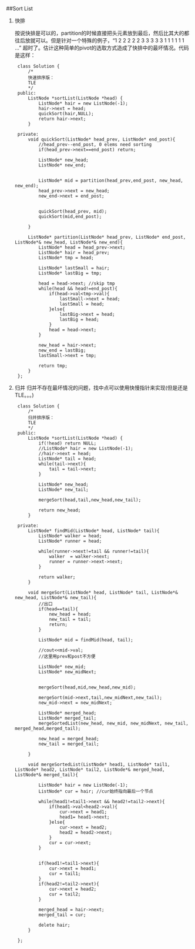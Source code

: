 ##Sort List    

1. 快排
	
	按说快排是可以的，partition的时候直接把头元素放到最后，然后比其大的都往后放就可以。但是针对一个特殊的例子，“1 2 2 2 2 2 3 3 3 3 3 1 1 1 1 1 1 ...” 超时了。估计这种简单的pivot的选取方式造成了快排中的最坏情况。代码是这样：

		class Solution {
		    /*
		    快速排序版：
		    TLE
		    */
		public:
		    ListNode *sortList(ListNode *head) {
		        ListNode* hair = new ListNode(-1);
		        hair->next = head;
		        quickSort(hair,NULL);
		        return hair->next;
		    }
		    
		private:
		    void quickSort(ListNode* head_prev, ListNode* end_post){
		        //head_prev--end_post, 0 elems need sorting
		        if(head_prev->next==end_post) return;
		        
		        ListNode* new_head;
		        ListNode* new_end;
		        
		        
		        ListNode* mid = partition(head_prev,end_post, new_head, new_end);
		        head_prev->next = new_head;
		        new_end->next = end_post;
		        
		        
		        quickSort(head_prev, mid);
		        quickSort(mid,end_post);
		        
		    }
		    
		    ListNode* partition(ListNode* head_prev, ListNode* end_post, ListNode*& new_head, ListNode*& new_end){
		        ListNode* head = head_prev->next;
		        ListNode* hair = head_prev;
		        ListNode* tmp = head;
		        
		        ListNode* lastSmall = hair;
		        ListNode* lastBig = tmp;
		        
		        head = head->next; //skip tmp
		        while(head && head!=end_post){
		            if(head->val<tmp->val){
		                lastSmall->next = head;
		                lastSmall = head;
		            }else{
		                lastBig->next = head;
		                lastBig = head;
		            }
		            head = head->next;
		        }
		        
		        new_head = hair->next;
		        new_end = lastBig;
		        lastSmall->next = tmp;
		        
		        return tmp;
		    }
		};


2. 归并
	归并不存在最坏情况的问题，找中点可以使用快慢指针来实现(但是还是TLE。。。)

		class Solution {
		    /*
		    归并排序版：
		    TLE
		    */
		public:
		    ListNode *sortList(ListNode *head) {
		        if(!head) return NULL;
		        //ListNode* hair = new ListNode(-1);
		        //hair->next = head;
		        ListNode* tail = head;
		        while(tail->next){
		            tail = tail->next;
		        }
		        
		        ListNode* new_head;
		        ListNode* new_tail;

		        mergeSort(head,tail,new_head,new_tail);
		        
		        return new_head;
		    }
		    
		private:
		    ListNode* findMid(ListNode* head, ListNode* tail){
		        ListNode* walker = head;
		        ListNode* runner = head;
		        
		        while(runner->next!=tail && runner!=tail){
		            walker  = walker->next;
		            runner = runner->next->next;
		        }
		        
		        return walker;
		    }
		    
		    void mergeSort(ListNode* head, ListNode* tail, ListNode*& new_head, ListNode*& new_tail){
		        //出口
		        if(head==tail){
		            new_head = head;
		            new_tail = tail;
		            return;
		        }
		        
		        ListNode* mid = findMid(head, tail);
		        
		        //cout<<mid->val;
		        //这里用prev和post不方便
		        
		        ListNode* new_mid;
		        ListNode* new_midNext;
		        

		        mergeSort(head,mid,new_head,new_mid);

		        mergeSort(mid->next,tail,new_midNext,new_tail);
		        new_mid->next = new_midNext;
		        
		        ListNode* merged_head;
		        ListNode* merged_tail;
		        mergeSortedList(new_head, new_mid, new_midNext, new_tail, merged_head,merged_tail);

		        new_head = merged_head;
		        new_tail = merged_tail;

		    }
		    
		    void mergeSortedList(ListNode* head1, ListNode* tail1, ListNode* head2, ListNode* tail2, ListNode*& merged_head, ListNode*& merged_tail){
		        
		        ListNode* hair = new ListNode(-1);
		        ListNode* cur = hair; //cur始终指向最后一个节点
		        
		        while(head1!=tail1->next && head2!=tail2->next){
		            if(head1->val<head2->val){
		                cur->next = head1;
		                head1= head1->next;
		            }else{
		                cur->next = head2;
		                head2 = head2->next;
		            }
		            cur = cur->next;
		        }


		        if(head1!=tail1->next){
		            cur->next = head1;
		            cur = tail1;
		        }
		        if(head2!=tail2->next){
		            cur->next = head2;
		            cur = tail2;
		        }

		        merged_head = hair->next;
		        merged_tail = cur;

		        delete hair;
		    }

		};
